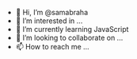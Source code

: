 - 👋 Hi, I’m @samabraha
- 👀 I’m interested in ...
- 🌱 I’m currently learning JavaScript
- 💞️ I’m looking to collaborate on ...
- 📫 How to reach me ...

<!---
samabraha/samabraha is a ✨ special ✨ repository because its `README.md` (this file) appears on your GitHub profile.
You can click the Preview link to take a look at your changes.
--->
